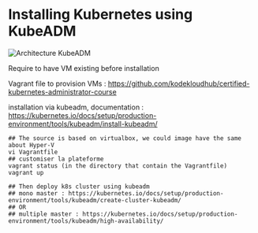 # Installing Kubernetes using KubeADM

![Architecture KubeADM](./pictures/architecturekubeadm.png)

Require to have VM existing before installation

Vagrant file to provision VMs : https://github.com/kodekloudhub/certified-kubernetes-administrator-course


installation via kubeadm, documentation : https://kubernetes.io/docs/setup/production-environment/tools/kubeadm/install-kubeadm/


```
## The source is based on virtualbox, we could image have the same about Hyper-V
vi Vagrantfile
## customiser la plateforme
vagrant status (in the directory that contain the Vagrantfile)
vagrant up

## Then deploy k8s cluster using kubeadm
## mono master : https://kubernetes.io/docs/setup/production-environment/tools/kubeadm/create-cluster-kubeadm/
## OR
## multiple master : https://kubernetes.io/docs/setup/production-environment/tools/kubeadm/high-availability/


```
